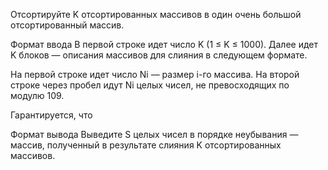 Отсортируйте K отсортированных массивов в один очень большой отсортированный массив.

Формат ввода
В первой строке идет число K (1 ≤ K ≤ 1000). Далее идет K блоков — описания массивов для слияния в следующем формате.

На первой строке идет число Ni — размер i-го массива. На второй строке через пробел идут Ni целых чисел, не превосходящих по модулю 109.

Гарантируется, что


Формат вывода
Выведите S целых чисел в порядке неубывания — массив, полученный в результате слияния K отсортированных массивов.


